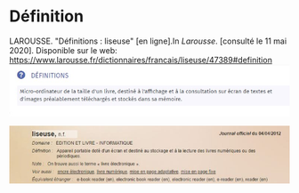 # Définition

LAROUSSE. "Définitions : liseuse" [en ligne].In _Larousse_. [consulté le 11 mai 2020]. Disponible sur le web: <https://www.larousse.fr/dictionnaires/francais/liseuse/47389#definition>
![image](images/definition1.jpg)


![image](images/definition2.jpg)
